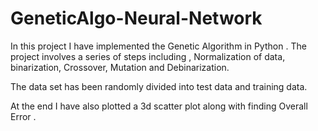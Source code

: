 # GeneticAlgo-Neural-Network
In this project I have implemented the Genetic Algorithm in Python .
The project involves a series of steps including ,
Normalization of data,
binarization, 
Crossover,
Mutation and 
Debinarization. 


The data set has been randomly divided into test data and training data. 

At the end I have also plotted a 3d scatter plot along with finding Overall Error .
